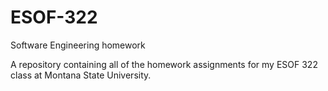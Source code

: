 # ESOF-322
Software Engineering homework

A repository containing all of the homework assignments for my ESOF 322 class at Montana State University.
